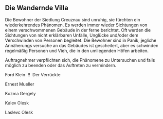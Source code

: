 ## Die Wandernde Villa

Die Bewohner der Siedlung Creuznau sind unruhig, sie fürchten ein wiederkehrendes Phänomen. Es werden immer wieder Sichtungen von einem verschwommenen Gebäude in der ferne berichtet. Oft werden die Sichtungen von nicht erklärbaren Unfälle, Unglücke und/oder dem Verschwinden von Personen begleitet. Die Bewohner sind in Panik, jegliche Annäherungs versuche an das Gebäudes ist gescheitert, aber es schwinden regelmäßig Personen und Vieh, die in den umliegenden Höfen arbeiten. 




Auftragnehmer verpflichten sich, die Phänomene zu Untersuchen und falls möglich zu beenden oder das Auftreten zu vermindern.



Ford Klein  !!  Der Verrückte 

Ernest Mueller



Kozma Gergely

Kalev Olesk

Laslevc Olesk